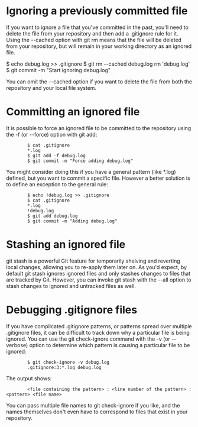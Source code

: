 # Ignoring a previously committed file

If you want to ignore a file that you've committed in the past, you'll need to delete the file from your repository and then add a .gitignore rule for it. Using the --cached option with git rm means that the file will be deleted from your repository, but will remain in your working directory as an ignored file.

$ echo debug.log >> .gitignore
$ git rm --cached debug.log
rm 'debug.log'
$ git commit -m "Start ignoring debug.log"

You can omit the --cached option if you want to delete the file from both the repository and your local file system.

# Committing an ignored file

It is possible to force an ignored file to be committed to the repository using the -f (or --force) option with git add:

            $ cat .gitignore
            *.log
            $ git add -f debug.log
            $ git commit -m "Force adding debug.log"

You might consider doing this if you have a general pattern (like *.log) defined, but you want to commit a specific file. However a better solution is to define an exception to the general rule:

            $ echo !debug.log >> .gitignore
            $ cat .gitignore
            *.log
            !debug.log
            $ git add debug.log
            $ git commit -m "Adding debug.log"


# Stashing an ignored file

git stash is a powerful Git feature for temporarily shelving and reverting local changes, allowing you to re-apply them later on. As you'd expect, by default git stash ignores ignored files and only stashes changes to files that are tracked by Git. However, you can invoke git stash with the --all option to stash changes to ignored and untracked files as well.

# Debugging .gitignore files

If you have complicated .gitignore patterns, or patterns spread over multiple .gitignore files, it can be difficult to track down why a particular file is being ignored. You can use the git check-ignore command with the -v (or --verbose) option to determine which pattern is causing a particular file to be ignored:

            $ git check-ignore -v debug.log
            .gitignore:3:*.log debug.log

The output shows:

            <file containing the pattern> : <line number of the pattern> : <pattern> <file name>

You can pass multiple file names to git check-ignore if you like, and the names themselves don't even have to correspond to files that exist in your repository.
